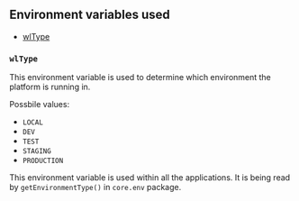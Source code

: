 ## Environment variables used
* [wlType](#wltype)

### `wlType`
This environment variable is used to determine which environment the platform is running in.

Possbile values:
* `LOCAL`
* `DEV`
* `TEST`
* `STAGING`
* `PRODUCTION`

This environment variable is used within all the applications. It is being read by `getEnvironmentType()` in `core.env` package.